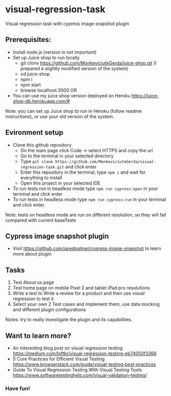 # visual-regression-task
Visual regression task with cypress image snapshot plugin

## Prerequisites: 
- Install node.js (version is not important)
- Set up Juice shop to run locally
  - git clone https://github.com/MonkeviciuteGerda/juice-shop.git (I prepared a slightly modified version of the system)
  - cd juice-shop
  - npm i
  - npm start
  - browse localhost:3000
OR
- You can use my juice shop version deployed on Heroku https://juice-shop-db.herokuapp.com/#

Note: you can set up Juice shop to run in Heroku (follow readme instructions), or use your old version of the system.

## Evironment setup
- Clone this github repository
  - On the main page click Code -> select HTTPS and copy the url
  - Go to the terminal in your selected directory
  - Type `git clone https://github.com/MonkeviciuteGerda/visual-regression-task.git` and click enter
  - Enter this repository in the terminal, type `npm i` and wait for everything to install
  - Open this project in your selected IDE
- To run tests not in headless mode type `npm run cypress:open` in your terminal and click enter
- To run tests in headless mode type `npm run cypress:run` in your terminal and click enter.

Note: tests on headless mode are run on different resolution, so they will fail compared with current baseTests

## Cypress image snapshot plugin
- Visit https://github.com/jaredpalmer/cypress-image-snapshot to learn more about plugin

## Tasks
1. Test About us page
2. Test home page on mobile Pixel 2 and tablet iPad pro resolutions
3. Write a test to Write a review for a product and then use visual regression to test it
4. Select your own 2 Test cases and implement them, use data mocking and different plugin configurations

Notes: try to really investigate the plugin and its capabilities.

## Want to learn more?
- An interesting blog post on visual regression testing https://medium.com/loftbr/visual-regression-testing-eb74050f3366
- 5 Core Practices for Efficient Visual Testing https://www.browserstack.com/guide/visual-testing-best-practices
- Guide To Visual Regression Testing With Visual Testing Tools https://www.softwaretestinghelp.com/visual-validation-testing/

### Have fun!
